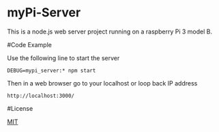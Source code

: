 # myPi-Server

This is a node.js web server project running on a raspberry Pi 3 model B.

#Code Example

Use the following line to start the server
```
DEBUG=mypi_server:* npm start
```

Then in a web browser go to your localhost or loop back IP address
```
http://localhost:3000/
```

#License 

[MIT](LICENSE)

[npm-image]: https://img.shields.io/npm/v/express-generator.svg
[npm-url]: https://npmjs.org/package/express-generator
